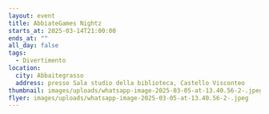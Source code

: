 ```yaml
---
layout: event
title: AbbiateGames Nightz
starts_at: 2025-03-14T21:00:00
ends_at: ""
all_day: false
tags:
  - Divertimento
location:
  city: Abbaitegrasso
  address: presso Sala studio della biblioteca, Castello Visconteo
thumbnail: images/uploads/whatsapp-image-2025-03-05-at-13.40.56-2-.jpeg
flyer: images/uploads/whatsapp-image-2025-03-05-at-13.40.56-2-.jpeg
---
```


